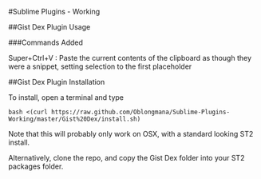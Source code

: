 #Sublime Plugins - Working

##Gist Dex Plugin Usage

###Commands Added

Super+Ctrl+V : Paste the current contents of the clipboard as though they were a snippet, setting selection to the first placeholder


##Gist Dex Plugin Installation

To install, open a terminal and type 

    bash <(curl https://raw.github.com/Oblongmana/Sublime-Plugins-Working/master/Gist%20Dex/install.sh)


Note that this will probably only work on OSX, with a standard looking ST2 install.

Alternatively, clone the repo, and copy the Gist Dex folder into your ST2 packages folder.

